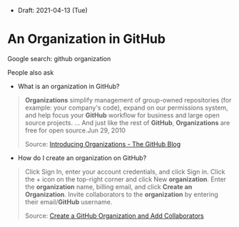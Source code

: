 * Draft: 2021-04-13 (Tue)

# An Organization in GitHub



Google search: github organization

People also ask

* What is an organization in GitHub?

> **Organizations** simplify management of group-owned repositories (for example: your company's code), expand on our permissions system, and help focus your **GitHub** workflow for business and large open source projects. ... And just like the rest of **GitHub**, **Organizations** are free for open source.Jun 29, 2010
>
> Source: [Introducing Organizations - The GitHub Blog](https://github.blog/2010-06-29-introducing-organizations/)

* How do I create an organization on GitHub?

> Click Sign In, enter your account credentials, and click Sign in. Click the + icon on the top-right corner and click New **organization**. Enter the **organization** name, billing email, and click **Create an Organization**. Invite collaborators to the **organization** by entering their email/**GitHub** username.
>
> Source: [Create a GitHub Organization and Add Collaborators](https://developers.sap.com/tutorials/webide-github-creating-org.html)

